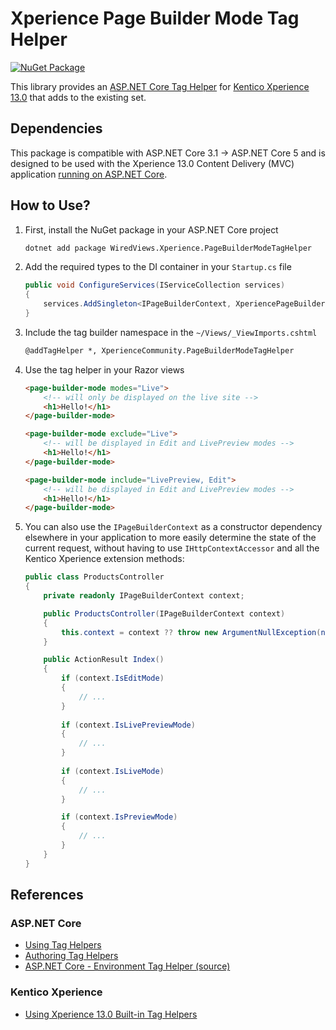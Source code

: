 # Xperience Page Builder Mode Tag Helper

[![NuGet Package](https://img.shields.io/nuget/v/WiredViews.Xperience.PageBuilderModeTagHelper.svg)](https://www.nuget.org/packages/WiredViews.Xperience.PageBuilderModeTagHelper)

This library provides an [ASP.NET Core Tag Helper](https://docs.microsoft.com/en-US/aspnet/core/mvc/views/tag-helpers/intro?view=aspnetcore-3.1) for [Kentico Xperience 13.0](https://docs.xperience.io/developing-websites/developing-xperience-applications-using-asp-net-core/reference-xperience-tag-helpers) that adds to the existing set.

## Dependencies

This package is compatible with ASP.NET Core 3.1 -> ASP.NET Core 5 and is designed to be used with the Xperience 13.0 Content Delivery (MVC) application [running on ASP.NET Core](https://docs.xperience.io/developing-websites/developing-xperience-applications-using-asp-net-core).

## How to Use?

1. First, install the NuGet package in your ASP.NET Core project

    ```bash
    dotnet add package WiredViews.Xperience.PageBuilderModeTagHelper
    ```

1. Add the required types to the DI container in your `Startup.cs` file

    ```csharp
    public void ConfigureServices(IServiceCollection services)
    {
        services.AddSingleton<IPageBuilderContext, XperiencePageBuilderContext>)();
    }
    ```

1. Include the tag builder namespace in the `~/Views/_ViewImports.cshtml`

    ```html
    @addTagHelper *, XperienceCommunity.PageBuilderModeTagHelper
    ```

1. Use the tag helper in your Razor views

    ```html
    <page-builder-mode modes="Live">
        <!-- will only be displayed on the live site -->
        <h1>Hello!</h1>
    </page-builder-mode>

    <page-builder-mode exclude="Live">
        <!-- will be displayed in Edit and LivePreview modes -->
        <h1>Hello!</h1>
    </page-builder-mode>

    <page-builder-mode include="LivePreview, Edit">
        <!-- will be displayed in Edit and LivePreview modes -->
        <h1>Hello!</h1>
    </page-builder-mode>
    ```

1. You can also use the `IPageBuilderContext` as a constructor dependency elsewhere in your application to more easily determine the state of the current request, without having to use `IHttpContextAccessor` and all the Kentico Xperience extension methods:

    ```csharp
    public class ProductsController
    {
        private readonly IPageBuilderContext context;

        public ProductsController(IPageBuilderContext context)
        {
            this.context = context ?? throw new ArgumentNullException(nameof(context));
        }

        public ActionResult Index()
        {
            if (context.IsEditMode)
            {
                // ...
            }
            
            if (context.IsLivePreviewMode)
            {
                // ...
            }
            
            if (context.IsLiveMode)
            {
                // ...
            }

            if (context.IsPreviewMode)
            {
                // ...
            }
        }
    }
    ```

## References

### ASP.NET Core

- [Using Tag Helpers](https://docs.microsoft.com/en-US/aspnet/core/mvc/views/tag-helpers/intro?view=aspnetcore-3.1)
- [Authoring Tag Helpers](https://docs.microsoft.com/en-us/aspnet/core/mvc/views/tag-helpers/authoring?view=aspnetcore-5.0)
- [ASP.NET Core - Environment Tag Helper (source)](https://github.com/dotnet/aspnetcore/blob/v5.0.1/src/Mvc/Mvc.TagHelpers/src/EnvironmentTagHelper.cs)

### Kentico Xperience

- [Using Xperience 13.0 Built-in Tag Helpers](https://docs.xperience.io/developing-websites/developing-xperience-applications-using-asp-net-core/reference-xperience-tag-helpers)
